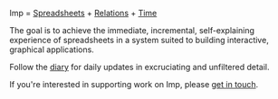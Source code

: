 Imp = [Spreadsheets](https://www.youtube.com/watch?v=TMIBfzSqguQ) + [Relations](http://shaffner.us/cs/papers/tarpit.pdf) + [Time](http://db.cs.berkeley.edu/papers/sigrec10-declimperative.pdf)

The goal is to achieve the immediate, incremental, self-explaining experience of spreadsheets in a system suited to building interactive, graphical applications.

Follow the [diary](diary.md) for daily updates in excruciating and unfiltered detail.

If you're interested in supporting work on Imp, please [get in touch](mailto:jamie@scattered-thoughts.net).
